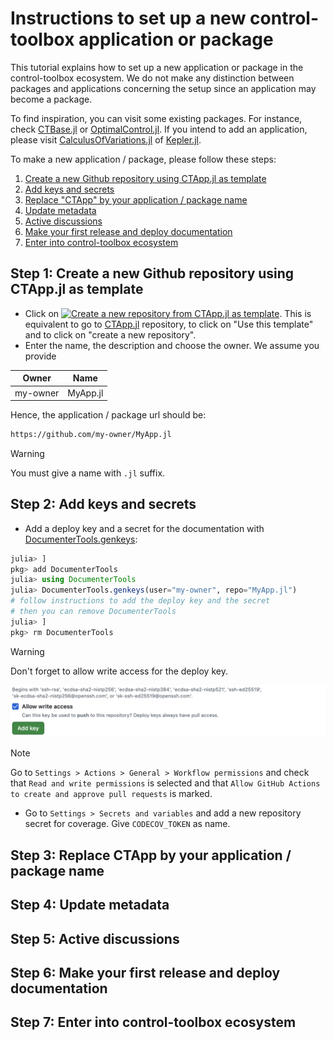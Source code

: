 # Instructions to set up a new control-toolbox application or package

This tutorial explains how to set up a new application or package in the control-toolbox ecosystem.
We do not make any distinction between packages and applications concerning the setup since an application may become a package.

To find inspiration, you can visit some existing packages. For instance, check 
[CTBase.jl](https://github.com/control-toolbox/CTBase.jl)
or [OptimalControl.jl](https://github.com/control-toolbox/OptimalControl.jl).
If you intend to add an application, please visit
[CalculusOfVariations.jl](https://github.com/control-toolbox/calculus_of_variations)
of [Kepler.jl](https://github.com/control-toolbox/kepler).

To make a new application / package, please follow these steps:

1. [Create a new Github repository using CTApp.jl as template](#step-1-create-a-new-github-repository-using-ctappjl-as-template)
2. [Add keys and secrets](#step-2-add-keys-and-secrets)
3. [Replace "CTApp" by your application / package name](#step-3-replace-ctapp-by-your-application--package-name)
4. [Update metadata](#step-4-update-metadata)
5. [Active discussions](#step-5-active-discussions)
6. [Make your first release and deploy documentation](#step-6-make-your-first-release-and-deploy-documentation)
7. [Enter into control-toolbox ecosystem](#step-7-enter-into-control-toolbox-ecosystem)

## Step 1: Create a new Github repository using CTApp.jl as template

- Click on [![Create a new repository from CTApp.jl as template](https://img.shields.io/badge/create_a_new_repository_from-CTApp.jl_template-darkgreen)](https://github.com/new?template_name=CTApp.jl&template_owner=control-toolbox). 
This is equivalent to go to 
[CTApp.jl](https://github.com/control-toolbox/CTApp.jl) repository, 
to click on "Use this template" and to click on "create a new repository". 
- Enter the name, the description and choose the owner. We assume you provide

| Owner    | Name     |
| :------: | :------: | 
| my-owner | MyApp.jl |
 
Hence, the application / package url should be:

```bash
https://github.com/my-owner/MyApp.jl
```

>[!WARNING]
> You must give a name with `.jl` suffix.

## Step 2: Add keys and secrets

- Add a deploy key and a secret for the documentation with [DocumenterTools.genkeys](https://documenter.juliadocs.org/stable/lib/public/#DocumenterTools.genkeys):

```julia
julia> ]
pkg> add DocumenterTools
julia> using DocumenterTools
julia> DocumenterTools.genkeys(user="my-owner", repo="MyApp.jl")
# follow instructions to add the deploy key and the secret
# then you can remove DocumenterTools
julia> ]
pkg> rm DocumenterTools
```

> [!WARNING]
> Don't forget to allow write access for the deploy key.

<picture>
  <source media="(prefers-color-scheme: dark)" srcset="https://raw.githubusercontent.com/control-toolbox/control-toolbox.github.io/main/assets/img/allow_write_access_dark.png">
  <source media="(prefers-color-scheme: light)" srcset="https://raw.githubusercontent.com/control-toolbox/control-toolbox.github.io/main/assets/img/allow_write_access_light.png">
  <img alt="Allow write access." src="https://raw.githubusercontent.com/control-toolbox/control-toolbox.github.io/main/assets/img/allow_write_access_light.png">
</picture>

>[!NOTE]
> Go to `Settings > Actions > General > Workflow permissions` and check that `Read and write permissions` is selected and that 
`Allow GitHub Actions to create and approve pull requests` is marked.

- Go to `Settings > Secrets and variables` and add a new repository secret for coverage. Give `CODECOV_TOKEN` as name. 

## Step 3: Replace CTApp by your application / package name

## Step 4: Update metadata

## Step 5: Active discussions

## Step 6: Make your first release and deploy documentation

## Step 7: Enter into control-toolbox ecosystem